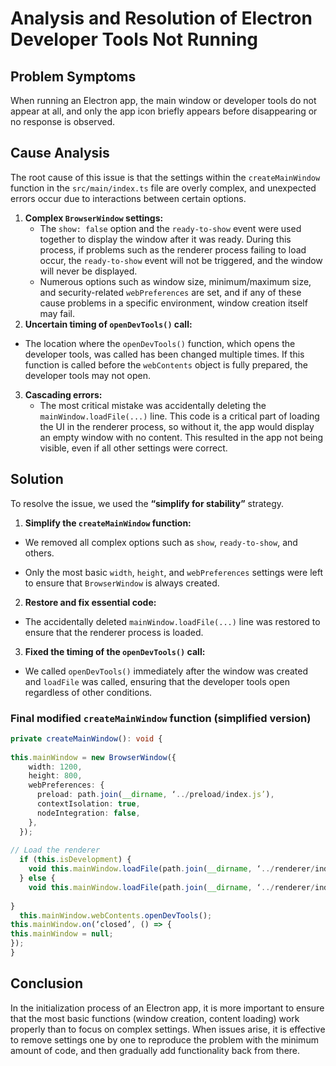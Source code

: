 # Analysis and Resolution of Electron Developer Tools Not Running
## Problem Symptoms
When running an Electron app, the main window or developer tools do not appear at all, and only the app icon briefly appears before disappearing or no response is observed.
## Cause Analysis
The root cause of this issue is that the settings within the `createMainWindow` function in the `src/main/index.ts` file are overly complex, and unexpected errors occur due to interactions between certain options.
1.  **Complex `BrowserWindow` settings:**
    *   The `show: false` option and the `ready-to-show` event were used together to display the window after it was ready. During this process, if problems such as the renderer process failing to load occur, the `ready-to-show` event will not be triggered, and the window will never be displayed.
    *   Numerous options such as window size, minimum/maximum size, and security-related `webPreferences` are set, and if any of these cause problems in a specific environment, window creation itself may fail.
2.  **Uncertain timing of `openDevTools()` call:**
*   The location where the `openDevTools()` function, which opens the developer tools, was called has been changed multiple times. If this function is called before the `webContents` object is fully prepared, the developer tools may not open.
3.  **Cascading errors:**
    *   The most critical mistake was accidentally deleting the `mainWindow.loadFile(...)` line. This code is a critical part of loading the UI in the renderer process, so without it, the app would display an empty window with no content. This resulted in the app not being visible, even if all other settings were correct.
## Solution
To resolve the issue, we used the **“simplify for stability”** strategy.
1.  **Simplify the `createMainWindow` function:**
*   We removed all complex options such as `show`, `ready-to-show`, and others.
    
*  Only the most basic `width`, `height`, and `webPreferences` settings were left to ensure that `BrowserWindow` is always created.
2.  **Restore and fix essential code:**
*  The accidentally deleted `mainWindow.loadFile(...)` line was restored to ensure that the renderer process is loaded.
3.  **Fixed the timing of the `openDevTools()` call:**
*   We called `openDevTools()` immediately after the window was created and `loadFile` was called, ensuring that the developer tools open regardless of other conditions.
### Final modified `createMainWindow` function (simplified version)
```typescript
private createMainWindow(): void {
  
this.mainWindow = new BrowserWindow({
    width: 1200,
    height: 800,
    webPreferences: {
      preload: path.join(__dirname, ‘../preload/index.js’),
      contextIsolation: true,
      nodeIntegration: false,
    },
  });
  
// Load the renderer
  if (this.isDevelopment) {
    void this.mainWindow.loadFile(path.join(__dirname, ‘../renderer/index.html’));
  } else {
    void this.mainWindow.loadFile(path.join(__dirname, ‘../renderer/index.html’));
  
}
  this.mainWindow.webContents.openDevTools();
this.mainWindow.on(‘closed’, () => {
this.mainWindow = null;
});
}
```
## Conclusion
In the initialization process of an Electron app, it is more important to ensure that the most basic functions (window creation, content loading) work properly than to focus on complex settings. When issues arise, it is effective to remove settings one by one to reproduce the problem with the minimum amount of code, and then gradually add functionality back from there.
